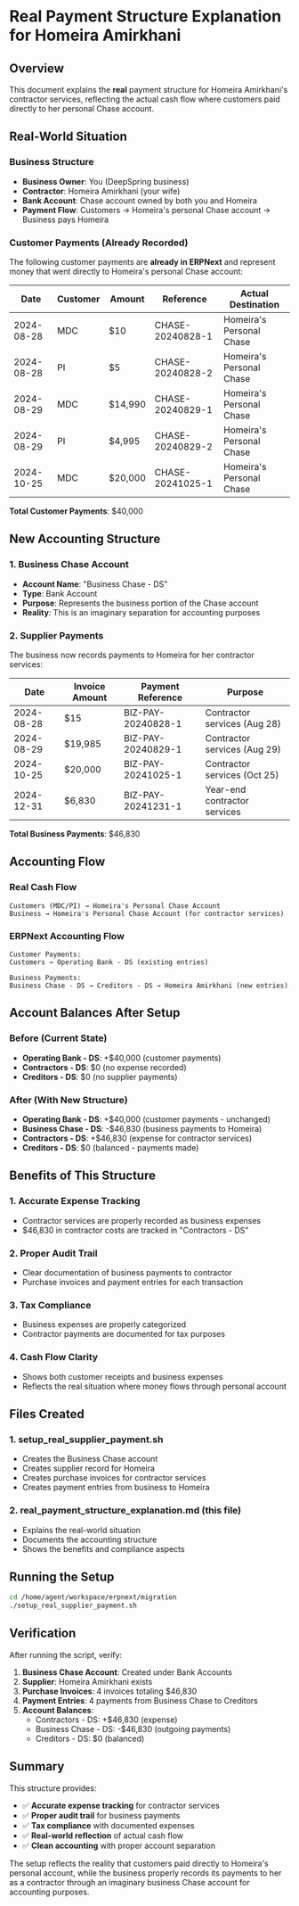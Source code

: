 # Real Payment Structure Explanation for Homeira Amirkhani

## Overview
This document explains the **real** payment structure for Homeira Amirkhani's contractor services, reflecting the actual cash flow where customers paid directly to her personal Chase account.

## Real-World Situation

### Business Structure
- **Business Owner**: You (DeepSpring business)
- **Contractor**: Homeira Amirkhani (your wife)
- **Bank Account**: Chase account owned by both you and Homeira
- **Payment Flow**: Customers → Homeira's personal Chase account → Business pays Homeira

### Customer Payments (Already Recorded)
The following customer payments are **already in ERPNext** and represent money that went directly to Homeira's personal Chase account:

| Date | Customer | Amount | Reference | Actual Destination |
|------|----------|--------|-----------|-------------------|
| 2024-08-28 | MDC | $10 | CHASE-20240828-1 | Homeira's Personal Chase |
| 2024-08-28 | PI | $5 | CHASE-20240828-2 | Homeira's Personal Chase |
| 2024-08-29 | MDC | $14,990 | CHASE-20240829-1 | Homeira's Personal Chase |
| 2024-08-29 | PI | $4,995 | CHASE-20240829-2 | Homeira's Personal Chase |
| 2024-10-25 | MDC | $20,000 | CHASE-20241025-1 | Homeira's Personal Chase |

**Total Customer Payments**: $40,000

## New Accounting Structure

### 1. Business Chase Account
- **Account Name**: "Business Chase - DS"
- **Type**: Bank Account
- **Purpose**: Represents the business portion of the Chase account
- **Reality**: This is an imaginary separation for accounting purposes

### 2. Supplier Payments
The business now records payments to Homeira for her contractor services:

| Date | Invoice Amount | Payment Reference | Purpose |
|------|----------------|-------------------|---------|
| 2024-08-28 | $15 | BIZ-PAY-20240828-1 | Contractor services (Aug 28) |
| 2024-08-29 | $19,985 | BIZ-PAY-20240829-1 | Contractor services (Aug 29) |
| 2024-10-25 | $20,000 | BIZ-PAY-20241025-1 | Contractor services (Oct 25) |
| 2024-12-31 | $6,830 | BIZ-PAY-20241231-1 | Year-end contractor services |

**Total Business Payments**: $46,830

## Accounting Flow

### Real Cash Flow
```
Customers (MDC/PI) → Homeira's Personal Chase Account
Business → Homeira's Personal Chase Account (for contractor services)
```

### ERPNext Accounting Flow
```
Customer Payments:
Customers → Operating Bank - DS (existing entries)

Business Payments:
Business Chase - DS → Creditors - DS → Homeira Amirkhani (new entries)
```

## Account Balances After Setup

### Before (Current State)
- **Operating Bank - DS**: +$40,000 (customer payments)
- **Contractors - DS**: $0 (no expense recorded)
- **Creditors - DS**: $0 (no supplier payments)

### After (With New Structure)
- **Operating Bank - DS**: +$40,000 (customer payments - unchanged)
- **Business Chase - DS**: -$46,830 (business payments to Homeira)
- **Contractors - DS**: +$46,830 (expense for contractor services)
- **Creditors - DS**: $0 (balanced - payments made)

## Benefits of This Structure

### 1. **Accurate Expense Tracking**
- Contractor services are properly recorded as business expenses
- $46,830 in contractor costs are tracked in "Contractors - DS"

### 2. **Proper Audit Trail**
- Clear documentation of business payments to contractor
- Purchase invoices and payment entries for each transaction

### 3. **Tax Compliance**
- Business expenses are properly categorized
- Contractor payments are documented for tax purposes

### 4. **Cash Flow Clarity**
- Shows both customer receipts and business expenses
- Reflects the real situation where money flows through personal account

## Files Created

### 1. **setup_real_supplier_payment.sh**
- Creates the Business Chase account
- Creates supplier record for Homeira
- Creates purchase invoices for contractor services
- Creates payment entries from business to Homeira

### 2. **real_payment_structure_explanation.md** (this file)
- Explains the real-world situation
- Documents the accounting structure
- Shows the benefits and compliance aspects

## Running the Setup

```bash
cd /home/agent/workspace/erpnext/migration
./setup_real_supplier_payment.sh
```

## Verification

After running the script, verify:

1. **Business Chase Account**: Created under Bank Accounts
2. **Supplier**: Homeira Amirkhani exists
3. **Purchase Invoices**: 4 invoices totaling $46,830
4. **Payment Entries**: 4 payments from Business Chase to Creditors
5. **Account Balances**: 
   - Contractors - DS: +$46,830 (expense)
   - Business Chase - DS: -$46,830 (outgoing payments)
   - Creditors - DS: $0 (balanced)

## Summary

This structure provides:
- ✅ **Accurate expense tracking** for contractor services
- ✅ **Proper audit trail** for business payments
- ✅ **Tax compliance** with documented expenses
- ✅ **Real-world reflection** of actual cash flow
- ✅ **Clean accounting** with proper account separation

The setup reflects the reality that customers paid directly to Homeira's personal account, while the business properly records its payments to her as a contractor through an imaginary business Chase account for accounting purposes.

